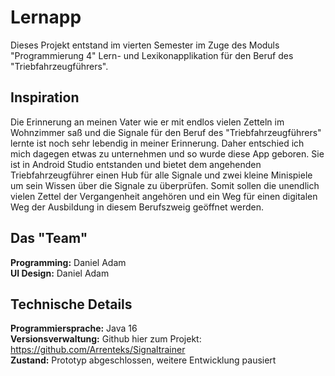 # Lernapp

Dieses Projekt entstand im vierten Semester im Zuge des Moduls "Programmierung 4" Lern- und Lexikonapplikation für den Beruf des "Triebfahrzeugführers".

## Inspiration
Die Erinnerung an meinen Vater wie er mit endlos vielen Zetteln im Wohnzimmer saß und die Signale für den Beruf des "Triebfahrzeugführers" lernte ist noch sehr lebendig in meiner Erinnerung. Daher entschied ich mich dagegen etwas zu unternehmen und so wurde diese App geboren. Sie ist in Android Studio entstanden und bietet dem angehenden Triebfahrzeugführer einen Hub für alle Signale und zwei kleine Minispiele um sein Wissen über die Signale zu überprüfen. Somit sollen die unendlich vielen Zettel der Vergangenheit angehören und ein Weg für einen digitalen Weg der Ausbildung in diesem Berufszweig geöffnet werden.

## Das "Team"

**Programming:** Daniel Adam<br/>
**UI Design:** Daniel Adam


## Technische Details

**Programmiersprache:** Java 16<br/>
**Versionsverwaltung:** Github hier zum Projekt: <https://github.com/Arrenteks/Signaltrainer><br/>
**Zustand:** Prototyp abgeschlossen, weitere Entwicklung pausiert